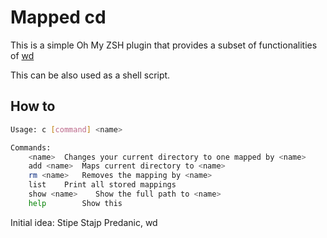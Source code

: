 # Mapped cd

This is a simple Oh My ZSH plugin that provides a subset of functionalities of [wd](https://github.com/mfaerevaag/wd)

This can be also used as a shell script.

## How to

```bash
Usage: c [command] <name>

Commands:
	<name>	Changes your current directory to one mapped by <name>
	add <name>	Maps current directory to <name>
	rm <name>	Removes the mapping by <name>
	list	Print all stored mappings
	show <name>    Show the full path to <name>
	help		Show this
```

Initial idea: Stipe Stajp Predanic, wd
